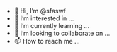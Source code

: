 - 👋 Hi, I’m @sfaswf
- 👀 I’m interested in ...
- 🌱 I’m currently learning ...
- 💞️ I’m looking to collaborate on ...
- 📫 How to reach me ...

<!---
sfaswf/sfaswf is a ✨ special ✨ repository because its `README.md` (this file) appears on your GitHub profile.
You can click the Preview link to take a look at your changes.
--->
